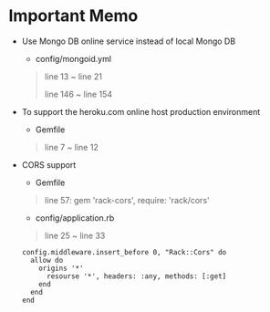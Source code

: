 # Important Memo

* Use Mongo DB online service instead of local Mongo DB

  * config/mongoid.yml
  > line 13 ~ line 21
  >
  > line 146 ~ line 154

* To support the heroku.com online host production environment

  * Gemfile
  > line 7 ~ line 12

* CORS support

  * Gemfile
  > line 57: gem 'rack-cors', require: 'rack/cors'

  * config/application.rb
  > line 25 ~ line 33
  ```
  config.middleware.insert_before 0, "Rack::Cors" do
    allow do
      origins '*'
        resourse '*', headers: :any, methods: [:get]
      end
    end
  end
  ```

